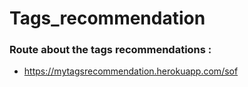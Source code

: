 # Tags_recommendation

### Route about the tags recommendations :
* https://mytagsrecommendation.herokuapp.com/sof
